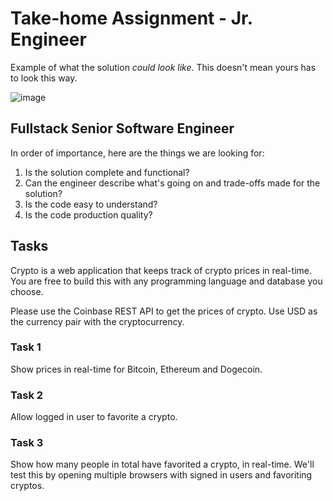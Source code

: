 # Take-home Assignment - Jr. Engineer

Example of what the solution _could look like_. This doesn't mean yours has
to look this way.

![image](https://user-images.githubusercontent.com/686715/133868047-ae86e0fb-7a03-4b42-9e14-6645f37fcbc1.png)

## Fullstack Senior Software Engineer

In order of importance, here are the things we are looking for:

1. Is the solution complete and functional?
2. Can the engineer describe what's going on and trade-offs made for the solution?
3. Is the code easy to understand?
4. Is the code production quality?

## Tasks

Crypto is a web application that keeps track of crypto
prices in real-time. You are free to build this with any programming
language and database you choose.

Please use the Coinbase REST API to get the prices of crypto. Use USD as the 
currency pair with the cryptocurrency.

### Task 1

Show prices in real-time for Bitcoin, Ethereum and Dogecoin.

### Task 2

Allow logged in user to favorite a crypto.

### Task 3

Show how many people in total have favorited a crypto, in real-time. We'll
test this by opening multiple browsers with signed in users and favoriting
cryptos.